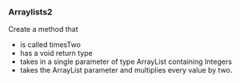 ### Arraylists2

Create a method that
- is called timesTwo
- has a void return type
- takes in a single parameter of type ArrayList containing Integers
- takes the ArrayList parameter and multiplies every value by two.
	
